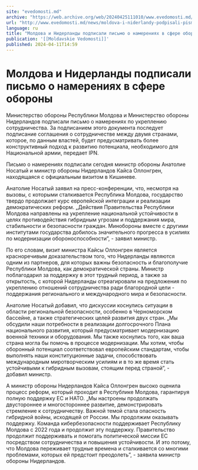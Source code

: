 ```yaml
---
site: "evedomosti.md"
archive: "https://web.archive.org/web/20240425111010/www.evedomosti.md/news/moldova-i-niderlandy-podpisali-pismo-o-namereniyah-v-sfere-o"
url: "http://www.evedomosti.md/news/moldova-i-niderlandy-podpisali-pismo-o-namereniyah-v-sfere-o"
language: ru
title: "Молдова и Нидерланды подписали письмо о намерениях в сфере обороны"
publication: '[[Moldavskie Vedomosti]]'
published: 2024-04-11T14:59
---
```


# Молдова и Нидерланды подписали письмо о намерениях в сфере обороны

Министерство обороны Республики Молдова и Министерство обороны Нидерландов подписали письмо о намерениях по укреплению сотрудничества. За подписанием этого документа последует подписание соглашения о сотрудничестве между двумя странами, которое, по данным властей, будет предусматривать более конструктивный подход к развитию потенциала, необходимого для Национальной армии, передает IPN.

Письмо о намерениях подписали сегодня министр обороны Анатолие Носатый и министр обороны Нидерландов Кайса Оллонгрен, находящаяся с официальным визитом в Кишиневе.

Анатолие Носатый заявил на пресс-конференции, что, несмотря на вызовы, с которыми сталкивается Республика Молдова, государство твердо продолжает курс европейской интеграции и реализации демократических реформ. „Действия Правительства Республики Молдова направлены на укрепление национальной устойчивости в целях противодействия гибридным угрозам и поддержания мира, стабильности и безопасности граждан. Минобороны вместе с другими институтами государства добилось значительного прогресса в усилиях по модернизации обороноспособности”, - заявил министр.

По его словам, визит министра Кайсы Оллонгрен является красноречивым доказательством того, что Нидерланды являются одним из партнеров, для которых важны безопасность и благополучие Республики Молдова, как демократической страны. Министр поблагодарил за поддержку в этот трудный период, а также за открытость, с которой Нидерланды отреагировали на предложения по укреплению отношений сотрудничества ради благородной цели - поддержания регионального и международного мира и безопасности.

Анатолие Носатый добавил, что дискуссии коснулись ситуации в области региональной безопасности, особенно в Черноморском бассейне, а также стратегических целей развития двух стран. „Мы обсудили наши потребности в реализации долгосрочного Плана национального развития, который предусматривает модернизацию военной техники и оборудования. Мы также коснулись того, как ваша страна могла бы помочь в процессе модернизации. Мы хотим, чтобы оборонный потенциал соответствовал европейским стандартам, чтобы выполнять наши конституционные задачи, способствовать международным миротворческим усилиям и в то же время стать устойчивыми к гибридным вызовам, стоящим перед страной”, - добавил министр.

А министр обороны Нидерландов Кайса Оллонгрен высоко оценила процесс реформ, который проходит в Республике Молдова, гарантируя полную поддержку ЕС и НАТО. „Мы настроены продолжать двустороннее и многостороннее развитие, демонстрировать стремление к сотрудничеству. Важной темой стала опасность гибридной войны, исходящей от России. Мы продолжим оказывать поддержку. Команда кибербезопасности поддерживает Республику Молдова с 2022 года и продолжит эту поддержку. Правительство продолжит поддерживать и помогать политической миссии ЕС посредством сотрудничества и повышения устойчивости. И это потому, что Молдова переживает трудные времена и сталкивается со многими проблемами, которых ей предстоит преодолеть”, - заявила министр обороны Нидерландов.
